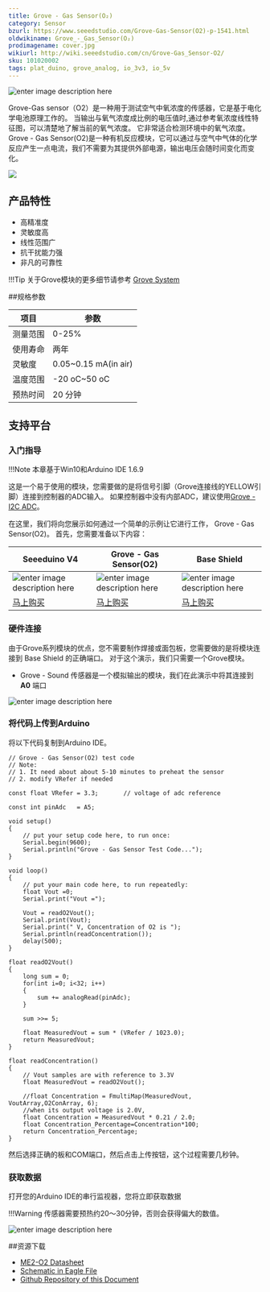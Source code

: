 ```yaml
---
title: Grove - Gas Sensor(O₂)
category: Sensor
bzurl: https://www.seeedstudio.com/Grove-Gas-Sensor(O2)-p-1541.html
oldwikiname: Grove_-_Gas_Sensor(O₂)
prodimagename: cover.jpg
wikiurl: http://wiki.seeedstudio.com/cn/Grove-Gas_Sensor-O2/
sku: 101020002
tags: plat_duino, grove_analog, io_3v3, io_5v
---
```

<!-- tags: io_3v3, io_5v, grove_i2c, grove_analog, grove_digital, grove_uart, plat_duino, plat_bbg, plat_pi, plat_wio, plat_linkit -->

![enter image description here](https://raw.githubusercontent.com/SeeedDocument/Grove_Gas_Sensor_O2/master/images/cover.jpg)

Grove-Gas sensor（O2）是一种用于测试空气中氧浓度的传感器，它是基于电化学电池原理工作的。 当输出与氧气浓度成比例的电压值时,通过参考氧浓度线性特征图，可以清楚地了解当前的氧气浓度。 它非常适合检测环境中的氧气浓度。 Grove - Gas Sensor(O2)是一种有机反应模块，它可以通过与空气中气体的化学反应产生一点电流，我们不需要为其提供外部电源，输出电压会随时间变化而变化。

[![](https://github.com/SeeedDocument/wiki_chinese/raw/master/docs/images/click_to_buy.PNG)](https://item.taobao.com/item.htm?spm=a1z10.3-c.w4002-11172317909.12.3ff19e117BYXwq&id=45508562458)

## 产品特性


* 高精准度
* 灵敏度高
* 线性范围广
* 抗干扰能力强
* 非凡的可靠性


!!!Tip
    关于Grove模块的更多细节请参考 [Grove System](http://wiki.seeedstudio.com/cn/Grove_System/)

##规格参数

|项目| 参数 |
|-------|---------------|
|测量范围| 0-25% |
|使用寿命	| 两年 |
|灵敏度| 0.05~0.15 mA(in air) |
|温度范围 |	-20 oC~50 oC |
|预热时间	| 20 分钟|

## 支持平台

### 入门指导

!!!Note
    本章基于Win10和Arduino IDE 1.6.9

这是一个易于使用的模块，您需要做的是将信号引脚（Grove连接线的YELLOW引脚）连接到控制器的ADC输入。 如果控制器中没有内部ADC，建议使用[Grove - I2C ADC](http://www.seeedstudio.com/Grove-I2C-ADC-p-1580.html)。

在这里，我们将向您展示如何通过一个简单的示例让它进行工作， Grove - Gas Sensor(O2)。 首先，您需要准备以下内容：

| Seeeduino V4 | Grove - Gas Sensor(O2) | Base Shield |
|--------------|----------------------|-----------------|
|![enter image description here](https://raw.githubusercontent.com/SeeedDocument/Grove_Light_Sensor/master/images/gs_1.jpg)|![enter image description here](https://raw.githubusercontent.com/SeeedDocument/Grove_Gas_Sensor_O2/master/images/gas_sensor_210.jpg)|![enter image description here](https://raw.githubusercontent.com/SeeedDocument/Grove_Light_Sensor/master/images/gs_4.jpg)|
|[马上购买](https://item.taobao.com/item.htm?spm=a1z10.3-c.w4002-11172317909.9.3ff19e11rndqnS&id=45721222112)|[马上购买](https://item.taobao.com/item.htm?spm=a1z10.3-c.w4002-11172317909.12.3ff19e117BYXwq&id=45508562458)|[马上购买](https://item.taobao.com/item.htm?spm=a1z10.3-c.w4002-11172317909.10.3ff19e11crrag2&id=520233320144)|

### 硬件连接

由于Grove系列模块的优点，您不需要制作焊接或面包板，您需要做的是将模块连接到 Base Shield 的正确端口。 对于这个演示，我们只需要一个Grove模块。

* Grove - Sound 传感器是一个模拟输出的模块，我们在此演示中将其连接到 **A0** 端口

![enter image description here](https://raw.githubusercontent.com/SeeedDocument/Grove_Gas_Sensor_O2/master/images/connection.jpeg)


### 将代码上传到Arduino

将以下代码复制到Arduino IDE。


```
// Grove - Gas Sensor(O2) test code
// Note:
// 1. It need about about 5-10 minutes to preheat the sensor
// 2. modify VRefer if needed

const float VRefer = 3.3;       // voltage of adc reference

const int pinAdc   = A5;

void setup()
{
    // put your setup code here, to run once:
    Serial.begin(9600);
    Serial.println("Grove - Gas Sensor Test Code...");
}

void loop()
{
    // put your main code here, to run repeatedly:
    float Vout =0;
    Serial.print("Vout =");

    Vout = readO2Vout();
    Serial.print(Vout);
    Serial.print(" V, Concentration of O2 is ");
    Serial.println(readConcentration());
    delay(500);
}

float readO2Vout()
{
    long sum = 0;
    for(int i=0; i<32; i++)
    {
        sum += analogRead(pinAdc);
    }

    sum >>= 5;

    float MeasuredVout = sum * (VRefer / 1023.0);
    return MeasuredVout;
}

float readConcentration()
{
    // Vout samples are with reference to 3.3V
    float MeasuredVout = readO2Vout();

    //float Concentration = FmultiMap(MeasuredVout, VoutArray,O2ConArray, 6);
    //when its output voltage is 2.0V,
    float Concentration = MeasuredVout * 0.21 / 2.0;
    float Concentration_Percentage=Concentration*100;
    return Concentration_Percentage;
}

```

然后选择正确的板和COM端口，然后点击上传按钮，这个过程需要几秒钟。

### 获取数据

打开您的Arduino IDE的串行监视器，您将立即获取数据

!!!Warning
    传感器需要预热约20〜30分钟，否则会获得偏大的数值。

![enter image description here](https://raw.githubusercontent.com/SeeedDocument/Grove_Gas_Sensor_O2/master/images/data.png)


##资源下载

* [ME2-O2 Datasheet](https://github.com/SeeedDocument/Grove_Gas_Sensor_O2/raw/master/resources/ME2-O2-D20%200-25%25%20Manual%20%28ver1.2%29.pdf)
* [Schematic in Eagle File](https://github.com/SeeedDocument/Grove_Gas_Sensor_O2/raw/master/resources/Schematics_O2.zip)
* [Github Repository of this Document](https://github.com/SeeedDocument/Grove_Gas_Sensor_O2)
